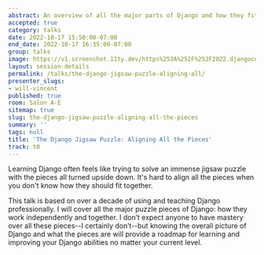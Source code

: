 ```yaml
---
abstract: An overview of all the major parts of Django and how they fit together.
accepted: true
category: talks
date: 2022-10-17 15:50:00-07:00
end_date: 2022-10-17 16:35:00-07:00
group: talks
image: https://v1.screenshot.11ty.dev/https%253A%252F%252F2022.djangocon.us%252Fpresenters%252Fwill-vincent%252F
layout: session-details
permalink: /talks/the-django-jigsaw-puzzle-aligning-all/
presenter_slugs:
- will-vincent
published: true
room: Salon A-E
sitemap: true
slug: the-django-jigsaw-puzzle-aligning-all-the-pieces
summary: ''
tags: null
title: 'The Django Jigsaw Puzzle: Aligning All the Pieces'
track: t0
---
```


Learning Django often feels like trying to solve an immense jigsaw puzzle with the pieces all turned upside down. It's hard to align all the pieces when you don't know how they should fit together.

This talk is based on over a decade of using and teaching Django professionally. I will cover all the major puzzle pieces of Django: how they work independently and together. I don’t expect anyone to have mastery over all these pieces--I certainly don’t--but knowing the overall picture of Django and what the pieces are will provide a roadmap for learning and improving your Django abilities no matter your current level.
